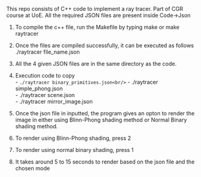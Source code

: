 This repo consists of C++ code to implement a ray tracer. Part of CGR course at UoE. 
All the required JSON files are present inside Code->Json

1. To compile the c++ file, run the Makefile by typing    make  or    make raytracer

2. Once the files are compiled successfully, it can be executed as follows     ./raytracer file_name.json

3. All the 4 given JSON files are in the same directory as the code.

4. Execution code to copy<br/>
        -    ```./raytracer binary_primitives.json<br/>```
        -    ./raytracer simple_phong.json<br/>
        -    ./raytracer scene.json<br/>
        -    ./raytracer mirror_image.json<br/>

5. Once the json file in inputted, the program gives an opton to render the image in either using Blinn-Phong shading method or Normal Binary shading method.

6. To render using Blinn-Phong shading, press 2

7. To render using normal binary shading, press 1

8. It takes around 5 to 15 seconds to render based on the json file and the chosen mode
